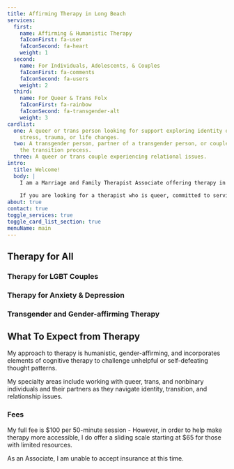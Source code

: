 ```yaml
---
title: Affirming Therapy in Long Beach
services:
  first:
    name: Affirming & Humanistic Therapy
    faIconFirst: fa-user
    faIconSecond: fa-heart
    weight: 1
  second:
    name: For Individuals, Adolescents, & Couples
    faIconFirst: fa-comments
    faIconSecond: fa-users
    weight: 2
  third:
    name: For Queer & Trans Folx
    faIconFirst: fa-rainbow
    faIconSecond: fa-transgender-alt
    weight: 3
cardlist:
  one: A queer or trans person looking for support exploring identity or processing
    stress, trauma, or life changes.
  two: A transgender person, partner of a transgender person, or couple navigating
    the transition process.
  three: A queer or trans couple experiencing relational issues.
intro:
  title: Welcome! 
  body: |
    I am a Marriage and Family Therapist Associate offering therapy in the greater Long Beach area.
    
    If you are looking for a therapist who is queer, committed to serving the LGBT community, trans-affirming, and sex worker-allied, feel welcome to contact me for a free consultation and we can begin the path of healing together.
about: true 
contact: true
toggle_services: true
toggle_card_list_section: true
menuName: main
---
```

## Therapy for All

### Therapy for LGBT Couples

### Therapy for Anxiety & Depression

### Transgender and Gender-affirming Therapy


## What To Expect from Therapy

My approach to therapy is humanistic, gender-affirming, and incorporates elements of cognitive therapy to challenge unhelpful or self-defeating thought patterns.

My specialty areas include working with queer, trans, and nonbinary individuals and their partners as they navigate identity, transition, and relationship issues.

### Fees

My full fee is $100 per 50-minute session - However, in order to help make therapy more accessible, I do offer a sliding scale starting at $65 for those with limited resources. 

As an Associate, I am unable to accept insurance at this time.
